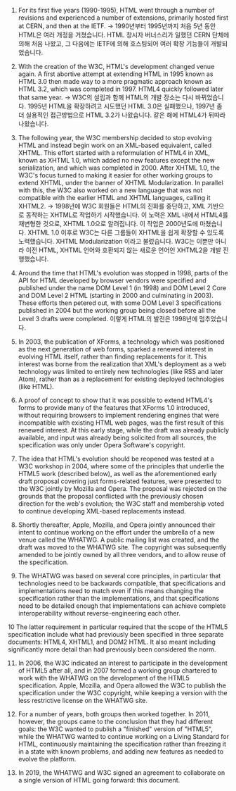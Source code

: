 1. For its first five years (1990-1995), HTML went through a number of revisions and experienced a number of extensions, primarily hosted first at CERN, and then at the IETF.
-> 1990년부터 1995년까지 처음 5년 동안 HTML은 여러 개정을 거쳤습니다. HTML 창시자 버너스리가 일했던 CERN 단체에 의해 처음 나왔고, 그 다음에는 IETF에 의해 호스팅되어 여러 확장 기능들이 개발되었습니다. 

2. With the creation of the W3C, HTML's development changed venue again. A first abortive attempt at extending HTML in 1995 known as HTML 3.0 then made way to a more pragmatic approach known as HTML 3.2, which was completed in 1997. HTML4 quickly followed later that same year.
-> W3C의 설립과 함께 HTML의 개발 장소는 다시 바뀌었습니다. 1995년 HTML을 확장하려고 시도했던 HTML 3.0은 실패했으나, 1997년 좀 더 실용적인 접근방법으로 HTML 3.2가 나왔습니다. 같은 해에 HTML4가 뒤따라 나왔습니다. 

3. The following year, the W3C membership decided to stop evolving HTML and instead begin work on an XML-based equivalent, called XHTML. This effort started with a reformulation of HTML4 in XML, known as XHTML 1.0, which added no new features except the new serialization, and which was completed in 2000. After XHTML 1.0, the W3C's focus turned to making it easier for other working groups to extend XHTML, under the banner of XHTML Modularization. In parallel with this, the W3C also worked on a new language that was not compatible with the earlier HTML and XHTML languages, calling it XHTML2.
-> 1998년에 W3C 회원들은 HTML의 진화를 중단하고, XML 기반으로 동작하는 XHTML로 작업하기 시작했습니다. 이 노력은 XML 내에서 HTML4를 재변형한 것으로, XHTML 1.0으로 알려집니다. 이 작업은 2000년도에 마쳤습니다. XHTML 1.0 이후로 W3C는 다른 그룹들이 XHTML을 쉽게 확장할 수 있도록 노력했습니다. XHTML Modularization 이라고 불렀습니다. W3C는 이뿐만 아니라 이전 HTML, XHTML 언어와 호환되지 않는 새로운 언어인 XHTML2을 개발 진행했습니다. 

4. Around the time that HTML's evolution was stopped in 1998, parts of the API for HTML developed by browser vendors were specified and published under the name DOM Level 1 (in 1998) and DOM Level 2 Core and DOM Level 2 HTML (starting in 2000 and culminating in 2003). These efforts then petered out, with some DOM Level 3 specifications published in 2004 but the working group being closed before all the Level 3 drafts were completed.
이렇게 HTML의 발전은 1998년에 멈추었습니다. 

5. In 2003, the publication of XForms, a technology which was positioned as the next generation of web forms, sparked a renewed interest in evolving HTML itself, rather than finding replacements for it. This interest was borne from the realization that XML's deployment as a web technology was limited to entirely new technologies (like RSS and later Atom), rather than as a replacement for existing deployed technologies (like HTML).

6. A proof of concept to show that it was possible to extend HTML4's forms to provide many of the features that XForms 1.0 introduced, without requiring browsers to implement rendering engines that were incompatible with existing HTML web pages, was the first result of this renewed interest. At this early stage, while the draft was already publicly available, and input was already being solicited from all sources, the specification was only under Opera Software's copyright.

7. The idea that HTML's evolution should be reopened was tested at a W3C workshop in 2004, where some of the principles that underlie the HTML5 work (described below), as well as the aforementioned early draft proposal covering just forms-related features, were presented to the W3C jointly by Mozilla and Opera. The proposal was rejected on the grounds that the proposal conflicted with the previously chosen direction for the web's evolution; the W3C staff and membership voted to continue developing XML-based replacements instead.

8. Shortly thereafter, Apple, Mozilla, and Opera jointly announced their intent to continue working on the effort under the umbrella of a new venue called the WHATWG. A public mailing list was created, and the draft was moved to the WHATWG site. The copyright was subsequently amended to be jointly owned by all three vendors, and to allow reuse of the specification.

9. The WHATWG was based on several core principles, in particular that technologies need to be backwards compatible, that specifications and implementations need to match even if this means changing the specification rather than the implementations, and that specifications need to be detailed enough that implementations can achieve complete interoperability without reverse-engineering each other.

10 The latter requirement in particular required that the scope of the HTML5 specification include what had previously been specified in three separate documents: HTML4, XHTML1, and DOM2 HTML. It also meant including significantly more detail than had previously been considered the norm.

11. In 2006, the W3C indicated an interest to participate in the development of HTML5 after all, and in 2007 formed a working group chartered to work with the WHATWG on the development of the HTML5 specification. Apple, Mozilla, and Opera allowed the W3C to publish the specification under the W3C copyright, while keeping a version with the less restrictive license on the WHATWG site.

12. For a number of years, both groups then worked together. In 2011, however, the groups came to the conclusion that they had different goals: the W3C wanted to publish a "finished" version of "HTML5", while the WHATWG wanted to continue working on a Living Standard for HTML, continuously maintaining the specification rather than freezing it in a state with known problems, and adding new features as needed to evolve the platform.

13. In 2019, the WHATWG and W3C signed an agreement to collaborate on a single version of HTML going forward: this document.
